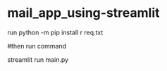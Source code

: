 # mail_app_using-streamlit

run python -m pip install r req.txt

#then run command

streamlit run main.py
